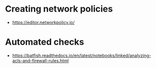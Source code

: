 # Creating network policies 
* https://editor.networkpolicy.io/

# Automated checks 
* https://batfish.readthedocs.io/en/latest/notebooks/linked/analyzing-acls-and-firewall-rules.html


